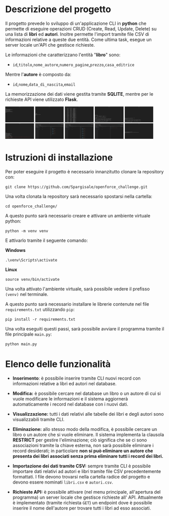 # Descrizione del progetto

Il progetto prevede lo sviluppo di un'applicazione CLI in **python** che permette di eseguire operazioni CRUD (Create, Read, Update, Delete) su una lista di **libri** ed **autori**. Inoltre permette l'import tramite file CSV di informazioni relative a queste due entità. Come ultima task, esegue un server locale un'API che gestisce richieste.

Le informazioni che caratterizzano l'entità "**libro**" sono: 

- `id`,`titolo`,`nome_autore`,`numero_pagine`,`prezzo`,`casa_editrice`

Mentre l'**autore** è composto da:

- `id`,`nome`,`data_di_nascita`,`email`

La memorizzazione dei dati viene gestita tramite **SQLITE**, mentre per le richieste API viene utilizzato **Flask**.

<img src="./images/01.png" width="18%"></img> <img src="./images/02.png" width="18%"></img> <img src="./images/03.png" width="18%"></img> <img src="./images/04.png" width="18%"></img> <img src="./images/05.png" width="18%"></img> <img src="./images/06.png" width="18%"></img> <img src="./images/07.png" width="18%"></img> <img src="./images/08.png" width="18%"></img> <img src="./images/09.png" width="18%"></img> <img src="./images/10.png" width="18%"></img> 

# Istruzioni di installazione

Per poter eseguire il progetto è necessario innanzitutto clonare la repository con:

```
git clone https://github.com/Spargisale/openforce_challenge.git
```

Una volta clonata la repository sarà necessario spostarsi nella cartella:

```
cd openforce_challenge/
```

A questo punto sarà necessario creare e attivare un ambiente virtuale python:

```
python -m venv venv
```

E attivarlo tramite il seguente comando:

**Windows**

```
.\venv\Scripts\activate
```

**Linux**

```
source venv/bin/activate
```

Una volta attivato l'ambiente virtuale, sarà possibile vedere il prefisso `(venv)` nel terminale.

A questo punto sarà necessario installare le librerie contenute nel file `requirements.txt` utilizzando `pip`:

```
pip install -r requirements.txt
```

Una volta eseguiti questi passi, sarà possibile avviare il programma tramite il file principale `main.py`:

```
python main.py
```

# Elenco delle funzionalità

- **Inserimento**: è possibile inserire tramite CLI nuovi record con informazioni relative a libri ed autori nel database.

- **Modifica:** è possibile cercare nel database un libro o un autore di cui si vuole modificare le informazioni e il sistema aggiornerà automaticamente i record nel database con i nuovi dati.

- **Visualizzazione:** tutti i dati relativi alle tabelle dei libri e degli autori sono visualizzabili tramite CLI.

- **Eliminazione:** allo stesso modo della modifica, è possibile cercare un libro o un autore che si vuole eliminare. Il sistema implementa la clausola **RESTRICT** per gestire l'eliminazione; ciò significa che se ci sono associazioni tramite la chiave esterna, non sarà possibile eliminare i record desiderati; in particolare **non si può eliminare un autore che presenta dei libri associati senza prima eliminare tutti i record dei libri.**

- **Importazione dei dati tramite CSV:** sempre tramite CLI è possibile importare dati relativi ad autori e libri tramite file CSV precedentemente formattati. I file devono trovarsi nella cartella radice del progetto e devono essere nominati `libri.csv` e `autori.csv`.

- **Richieste API:** è possibile attivare (nel menu principale, all'apertura del programma) un server locale che gestisce richieste all' API. Attualmente è implementato (tramite richiesta `GET`) un endpoint dove è possibile inserire il nome dell'autore per trovare tutti i libri ad esso associati.
